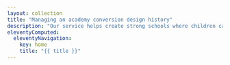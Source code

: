 ```yaml
---
layout: collection
title: "Managing an academy conversion design history"
description: "Our service helps create strong schools where children can thrive and teachers can prosper. It's an efficient and unified end-to-end service that will support schools becoming academies and the DfE staff that manage these academy conversions."
eleventyComputed:
  eleventyNavigation:
    key: home
    title: "{{ title }}"
---
```

